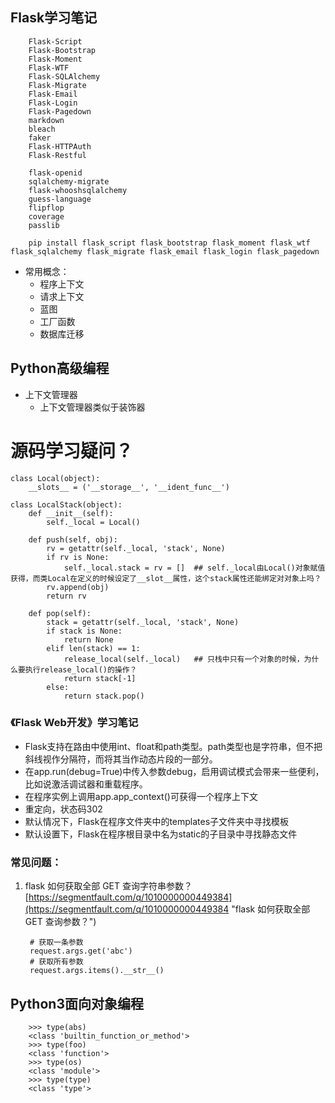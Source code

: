## Flask学习笔记

        Flask-Script
        Flask-Bootstrap
        Flask-Moment
        Flask-WTF
        Flask-SQLAlchemy
        Flask-Migrate
        Flask-Email
        Flask-Login
		Flask-Pagedown
		markdown
		bleach
		faker
		Flask-HTTPAuth
		Flask-Restful

		flask-openid
		sqlalchemy-migrate
		flask-whooshsqlalchemy
		guess-language
		flipflop
		coverage
		passlib

		pip install flask_script flask_bootstrap flask_moment flask_wtf flask_sqlalchemy flask_migrate flask_email flask_login flask_pagedown

- 常用概念：
   - 程序上下文
   - 请求上下文
   - 蓝图
   - 工厂函数
   - 数据库迁移



## Python高级编程
- 上下文管理器
    - 上下文管理器类似于装饰器


# 源码学习疑问？
    class Local(object):
        __slots__ = ('__storage__', '__ident_func__')

    class LocalStack(object):
        def __init__(self):
            self._local = Local()

        def push(self, obj):
            rv = getattr(self._local, 'stack', None)
            if rv is None:
                self._local.stack = rv = []  ## self._local由Local()对象赋值获得，而类Local在定义的时候设定了__slot__属性，这个stack属性还能绑定对对象上吗？
            rv.append(obj)
            return rv
 
        def pop(self):
            stack = getattr(self._local, 'stack', None)
            if stack is None:
                return None
            elif len(stack) == 1:
                release_local(self._local)   ## 只栈中只有一个对象的时候，为什么要执行release_local()的操作？
                return stack[-1]
            else:
                return stack.pop()



### 《Flask Web开发》学习笔记
- Flask支持在路由中使用int、float和path类型。path类型也是字符串，但不把斜线视作分隔符，而将其当作动态片段的一部分。
- 在app.run(debug=True)中传入参数debug，启用调试模式会带来一些便利，比如说激活调试器和重载程序。
- 在程序实例上调用app.app_context()可获得一个程序上下文
- 重定向，状态码302
- 默认情况下，Flask在程序文件夹中的templates子文件夹中寻找模板
- 默认设置下，Flask在程序根目录中名为static的子目录中寻找静态文件











### 常见问题：
1. flask 如何获取全部 GET 查询字符串参数？
[https://segmentfault.com/q/1010000000449384](https://segmentfault.com/q/1010000000449384 "flask 如何获取全部 GET 查询参数？")

		# 获取一条参数
		request.args.get('abc')
		# 获取所有参数
		request.args.items().__str__()












## Python3面向对象编程

        >>> type(abs)
        <class 'builtin_function_or_method'>
        >>> type(foo)
        <class 'function'>
        >>> type(os)
        <class 'module'>
        >>> type(type)
        <class 'type'>